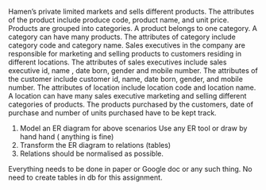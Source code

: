Hamen’s private limited markets and sells different products. The attributes of the product include produce code, product name, and unit price. Products are grouped into categories. A product belongs to one category. A category can have many products. The attributes of category include category code and category name. Sales executives in the company are responsible for marketing and selling products to customers residing in different locations. The attributes of sales executives include sales executive id, name , date born, gender and mobile number. The attributes of the customer include customer id, name, date born, gender, and mobile number. The attributes of location include location code and location name. A location can have many sales executive marketing and selling different categories of products. The products purchased by the customers, date of purchase and number of units purchased have to be kept track.

1. Model an ER diagram for above scenarios
     Use any ER tool or draw by hand hand ( anything is fine)
3. Transform the ER diagram to relations (tables)
4. Relations should be normalised as possible.

Everything needs to be done in paper or Google doc or any such thing. No need to create tables in db for this assignment.
